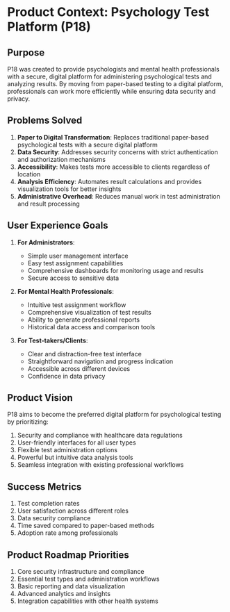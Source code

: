 # Product Context: Psychology Test Platform (P18)

## Purpose
P18 was created to provide psychologists and mental health professionals with a secure, digital platform for administering psychological tests and analyzing results. By moving from paper-based testing to a digital platform, professionals can work more efficiently while ensuring data security and privacy.

## Problems Solved
1. **Paper to Digital Transformation**: Replaces traditional paper-based psychological tests with a secure digital platform
2. **Data Security**: Addresses security concerns with strict authentication and authorization mechanisms
3. **Accessibility**: Makes tests more accessible to clients regardless of location
4. **Analysis Efficiency**: Automates result calculations and provides visualization tools for better insights
5. **Administrative Overhead**: Reduces manual work in test administration and result processing

## User Experience Goals
1. **For Administrators**:
   - Simple user management interface
   - Easy test assignment capabilities
   - Comprehensive dashboards for monitoring usage and results
   - Secure access to sensitive data

2. **For Mental Health Professionals**:
   - Intuitive test assignment workflow
   - Comprehensive visualization of test results
   - Ability to generate professional reports
   - Historical data access and comparison tools

3. **For Test-takers/Clients**:
   - Clear and distraction-free test interface
   - Straightforward navigation and progress indication
   - Accessible across different devices
   - Confidence in data privacy

## Product Vision
P18 aims to become the preferred digital platform for psychological testing by prioritizing:
1. Security and compliance with healthcare data regulations
2. User-friendly interfaces for all user types
3. Flexible test administration options
4. Powerful but intuitive data analysis tools
5. Seamless integration with existing professional workflows

## Success Metrics
1. Test completion rates
2. User satisfaction across different roles
3. Data security compliance
4. Time saved compared to paper-based methods
5. Adoption rate among professionals

## Product Roadmap Priorities
1. Core security infrastructure and compliance
2. Essential test types and administration workflows
3. Basic reporting and data visualization
4. Advanced analytics and insights
5. Integration capabilities with other health systems 